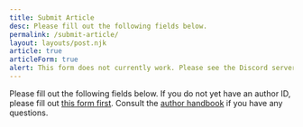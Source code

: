 ```yaml
---
title: Submit Article
desc: Please fill out the following fields below.
permalink: /submit-article/
layout: layouts/post.njk
article: true
articleForm: true
alert: This form does not currently work. Please see the Discord server for more information.
---
```


Please fill out the following fields below. If you do not yet have an author ID, please fill out [this form first](). Consult the [author handbook]() if you have any questions.